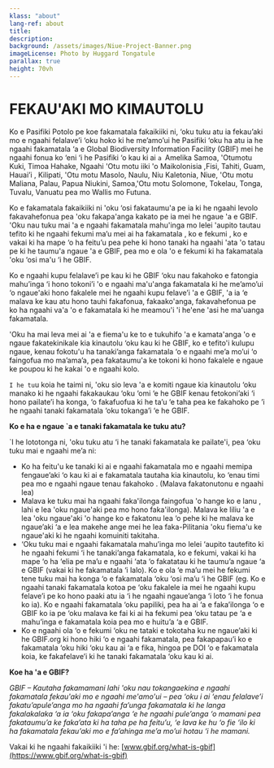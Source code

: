 ```yaml
---
klass: "about"
lang-ref: about
title:
description: 
background: /assets/images/Niue-Project-Banner.png
imageLicense: Photo by Huggard Tongatule
parallax: true
height: 70vh
---
```

# FEKAU'AKI MO KIMAUTOLU 

Ko e Pasifiki Potolo pe koe fakamatala fakaikiiki ni, ‘oku tuku atu ia fekau’aki mo e ngaahi felalave’i ‘oku hoko ki he me’amo’ui he Pasifiki ‘oku ha atu ia he ngaahi fakamatala ‘a e Global Biodiversity Information Facility (GBIF) mei he ngaahi fonua ko ‘eni ‘i he Pasifiki ‘o kau ki ai `a `Amelika Samoa, 'Otumotu Kuki, Timoa Hahake, Ngaahi 'Otu motu iiki 'o Maikolonisia ,Fisi, Tahiti, Guam, Hauai’i , Kilipati, 'Otu motu Masolo, Naulu, Niu Kaletonia, Niue, 'Otu motu Maliana, Palau, Papua Niukini, Samoa,'Otu motu Solomone, Tokelau, Tonga, Tuvalu, Vanuatu pea mo Wallis mo Futuna.

Ko e fakamatala fakaikiiki ni 'oku ‘osi fakataumu'a pe ia ki he ngaahi levolo fakavahefonua pea 'oku fakapa'anga kakato pe ia mei he ngaue 'a e GBIF. 'Oku nau tuku mai 'a e ngaahi fakamatala mahu'inga mo lelei 'aupito tautau tefito ki he ngaahi fekumi ma’u mei ai ha fakamatala , ko e fekumi , ko e vakai ki ha mape ‘o ha feitu’u pea pehe ki hono tanaki ha ngaahi 'ata 'o tatau pe ki he taumu'a ngaue 'a e GBIF, pea mo e ola 'o e fekumi ki ha fakamatala 'oku ‘osi ma'u ‘i he GBIF.

Ko e ngaahi kupu felalave’i pe kau ki he GBIF ‘oku nau fakahoko e fatongia mahu’inga ‘i hono tokoni’i 'o e ngaahi ma'u'anga fakamatala ki he me’amo’ui  ‘o ngaue'aki hono fakalele mei he ngaahi kupu felave’i 'a e GBIF, 'a ia ‘e malava ke kau atu hono tauhi fakafonua, fakaako'anga, fakavahefonua pe ko ha ngaahi va'a 'o e fakamatala ki he meamou'i 'i he'ene 'asi he ma'uanga fakamatala.

'Oku ha mai leva mei ai 'a e fiema'u ke to e tukuhifo 'a e kamata'anga 'o e ngaue fakatekinikale kia kinautolu ‘oku kau ki he GBIF, ko e tefito'i kulupu ngaue, kenau fokotu'u ha tanaki’anga fakamatala ‘o e ngaahi me’a mo’ui ‘o faingofua mo ma’ama’a, pea fakataumu'a ke tokoni ki hono fakalele e ngaue ke poupou ki he kakai 'o e ngaahi kolo.

`I he tu`u koia he taimi ni, 'oku sio leva 'a e komiti ngaue kia kinautolu ‘oku manako ki he ngaahi fakakaukau ‘oku ‘omi ‘e he GBIF kenau fetokoni’aki ‘i hono pailate’i ha konga, ‘o fakafuofua ki he ta’u ‘e taha pea ke fakahoko pe ’i he ngaahi tanaki fakamatala ‘oku tokanga’i ‘e he GBIF.

**Ko e ha e ngaue `a e tanaki fakamatala ke tuku atu?**

`I he lototonga ni, 'oku tuku atu ‘i he tanaki  fakamatala ke pailate'i, pea ‘oku tuku mai e ngaahi me’a ni:
* Ko ha feitu'u ke tanaki ki ai e ngaahi fakamatala mo e ngaahi memipa fengaue’aki ‘o kau ki ai e fakamatala tautaha kia kinautolu, ko ‘enau timi pea mo e ngaahi ngaue tenau fakahoko .
(Malava fakatonutonu e ngaahi lea)
* Malava ke tuku mai ha ngaahi faka'ilonga faingofua 'o hange ko e lanu , lahi e lea 'oku ngaue'aki pea mo hono faka'ilonga). Malava ke liliu 'a e lea 'oku ngaue'aki 'o hange ko e fakatonu lea ‘o pehe ki he malava ke ngaue’aki ‘a e lea makehe ange mei he lea faka-Pilitania 'oku fiema'u ke ngaue'aki ki he ngaahi komuiniti takitaha.
* ‘Oku tuku mai e ngaahi fakamatala mahu’inga mo lelei ‘aupito tautefito ki he ngaahi fekumi ‘i he tanaki’anga fakamatala, ko e fekumi, vakai ki ha mape ‘o ha ‘elia pe ma’u e ngaahi ‘ata ‘o fakatatau ki he taumu’a ngaue ‘a e GBIF (vakai ki he fakamatala ‘i lalo). Ko e ola ‘e ma’u mei he fekumi tene tuku mai ha konga ‘o e fakamatala ‘oku ‘osi ma’u ‘i he GBIF (eg. Ko e ngaahi tanaki fakamatala kotoa pe ‘oku fakalele ia mei he ngaahi kupu felave’i pe ko hono paaki atu ia ‘i he ngaahi ngaue’anga ‘i loto ‘i he fonua ko ia). Ko e ngaahi fakamatala ‘oku papiliki, pea ha ai ‘a e faka’ilonga ‘o e GBIF ko ia pe ‘oku malava ke fai ki ai ha fekumi pea ‘oku tatau pe ‘a e mahu’inga e fakamatala koia pea mo e huitu’a ‘a e GBIF.
* Ko e ngaahi ola ‘o e fekumi ‘oku ne tataki e tokotaha ku ne ngaue’aki ki he GBIF.org ki hono hiki ‘o e ngaahi fakamatala, pea fakapapau’i ko e fakamatala ‘oku hiki ‘oku kau ai ‘a e fika, hingoa pe DOI ‘o e fakamatala koia, ke fakafelave’i ki he tanaki fakamatala ‘oku kau ki ai.

**Koe ha 'a e GBIF?**

*GBIF – Kautaha fakamamani lahi 'oku nau tokangaekina e ngaahi fakamatala fekau'aki mo e ngaahi me'amo'ui – pea ‘oku i ai ‘enau felalave’i fakatu’apule’anga mo ha ngaahi fa’unga fakamatala ki he langa fakalakalaka ‘a ia ‘oku fakapa’anga ‘e he ngaahi pule’anga ‘o mamani pea fakataumu’a ke faka’ata ki ha taha pe ha feitu’u, ‘e lava ke hu ‘o fie ‘ilo ki ha fakamatala fekau’aki mo e fa’ahinga me’a mo’ui hotau ‘i he mamani.*

Vakai ki he ngaahi fakaikiiki 'i he: [www.gbif.org/what-is-gbif](https://www.gbif.org/what-is-gbif)
